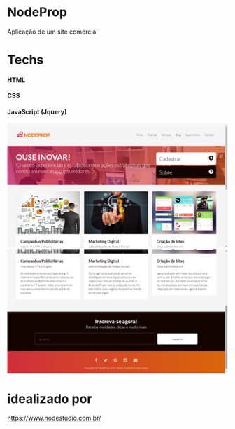 # NodeProp
Aplicação de um site comercial 

# Techs
<h4> HTML </h4>
<h4> CSS </h4>
<h4> JavaScript (Jquery) </h4>
<img src="img/site1.png"/>
<img src="img/site2.png"/>

# idealizado por 
https://www.nodestudio.com.br/
